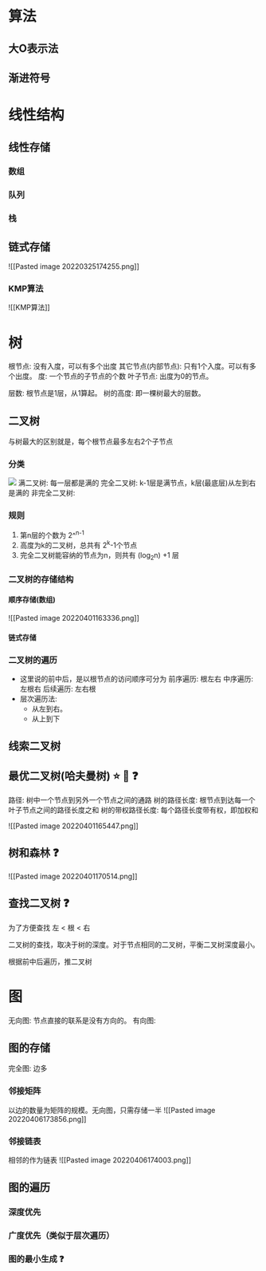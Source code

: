 
# 算法
## 大O表示法

## 渐进符号






# 线性结构


## 线性存储
### 数组

### 队列

### 栈




## 链式存储


![[Pasted image 20220325174255.png]]

### KMP算法

![[KMP算法]]



# 树
根节点: 没有入度，可以有多个出度
其它节点(内部节点): 只有1个入度。可以有多个出度。
度: 一个节点的子节点的个数
叶子节点: 出度为0的节点。

层数: 根节点是1层，从1算起。
树的高度: 即一棵树最大的层数。

## 二叉树
与树最大的区别就是，每个根节点最多左右2个子节点
### 分类
![](http://image.clickear.top/20220401162550.png)
满二叉树: 每一层都是满的
完全二叉树: k-1层是满节点，k层(最底层)从左到右是满的
非完全二叉树: 

### 规则
1. 第n层的个数为 2^<sup>n-1</sup>
2. 高度为k的二叉树，总共有 2<sup>k</sup>-1个节点
3. 完全二叉树能容纳的节点为n，则共有 (log<sub>2</sub>n) +1 层


### 二叉树的存储结构

#### 顺序存储(数组)
![[Pasted image 20220401163336.png]]

#### 链式存储


### 二叉树的遍历
+ 这里说的前中后，是以根节点的访问顺序可分为
前序遍历: 根左右
中序遍历: 左根右
后续遍历: 左右根
+ 层次遍历法: 
	+ 从左到右。
	+ 从上到下


## 线索二叉树



## 最优二叉树(哈夫曼树) ⭐ 🔢 ❓
路径: 树中一个节点到另外一个节点之间的通路
树的路径长度: 根节点到达每一个叶子节点之间的路径长度之和
树的带权路径长度: 每个路径长度带有权，即加权和

![[Pasted image 20220401165447.png]]


## 树和森林 ❓
![[Pasted image 20220401170514.png]]


## 查找二叉树 ❓
为了方便查找
左 < 根  < 右

二叉树的查找，取决于树的深度。对于节点相同的二叉树，平衡二叉树深度最小。

根据前中后遍历，推二叉树


# 图

无向图: 节点直接的联系是没有方向的。
有向图: 

## 图的存储
完全图: 边多

### 邻接矩阵
以边的数量为矩阵的规模。无向图，只需存储一半
![[Pasted image 20220406173856.png]]

### 邻接链表
相邻的作为链表
![[Pasted image 20220406174003.png]]



## 图的遍历

### 深度优先


### 广度优先（类似于层次遍历）

### 图的最小生成 ❓








